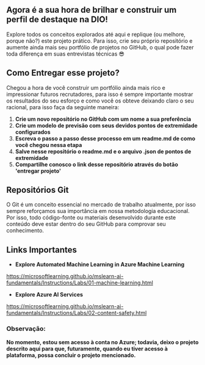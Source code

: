 ## Agora é a sua hora de brilhar e construir um perfil de destaque na DIO!

Explore todos os conceitos explorados até aqui e replique (ou melhore, porque não?) este projeto prático. Para isso, crie seu próprio repositório e aumente ainda mais seu portfólio de projetos no GitHub, o qual pode fazer toda diferença em suas entrevistas técnicas 😎

## Como Entregar esse projeto?

Chegou a hora de você construir um portfólio ainda mais rico e impressionar futuros recrutadores, para isso é sempre importante mostrar os resultados do seu esforço e como você os obteve deixando claro o seu racional, para isso faça da seguinte maneira:

1. **Crie um novo repositório no GitHub com um nome a sua preferência**
2. **Crie um modelo de previsão com seus devidos pontos de extremidade configurados**
3. **Escreva o passo a passo desse processo em um readme.md de como você chegou nessa etapa**
4. **Salve nesse repositório o readme.md e o arquivo .json de pontos de extremidade**
5. **Compartilhe conosco o link desse repositório através do botão 'entregar projeto'**

## Repositórios Git

O Git é um conceito essencial no mercado de trabalho atualmente, por isso sempre reforçamos sua importância em nossa metodologia educacional. Por isso, todo código-fonte ou materiais desenvolvido durante este conteúdo deve estar dentro do seu GitHub para comprovar seu conhecimento.

## Links Importantes

- **Explore Automated Machine Learning in Azure Machine Learning**

https://microsoftlearning.github.io/mslearn-ai-fundamentals/Instructions/Labs/01-machine-learning.html

- **Explore Azure AI Services**

https://microsoftlearning.github.io/mslearn-ai-fundamentals/Instructions/Labs/02-content-safety.html

### Observação: 

**No momento, estou sem acesso à conta no Azure; todavia, deixo o projeto descrito aqui para que, futuramente, quando eu tiver acesso à plataforma, possa concluir o projeto mencionado.**
